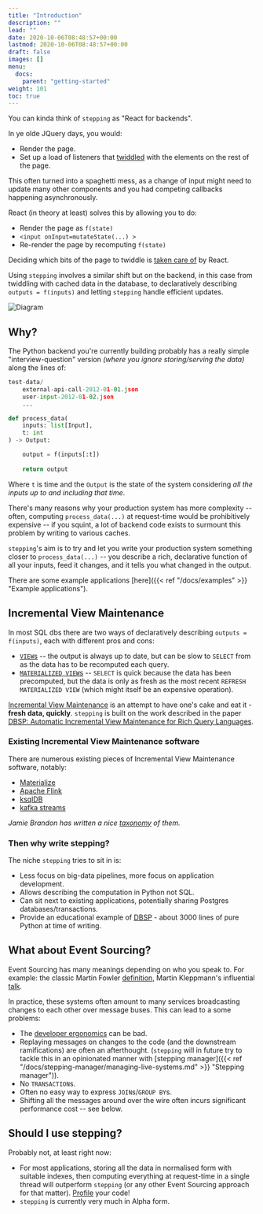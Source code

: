 ```yaml
---
title: "Introduction"
description: ""
lead: ""
date: 2020-10-06T08:48:57+00:00
lastmod: 2020-10-06T08:48:57+00:00
draft: false
images: []
menu:
  docs:
    parent: "getting-started"
weight: 101
toc: true
---
```


You can kinda think of `stepping` as "React for backends". 

In ye olde JQuery days, you would:

- Render the page.
- Set up a load of listeners that [twiddled](https://stackoverflow.com/questions/11189136/fire-oninput-event-with-jquery) with the elements on the rest of the page.

This often turned into a spaghetti mess, as a change of input might need to update many other components and you had competing callbacks happening asynchronously. 

React (in theory at least) solves this by allowing you to do:

- Render the page as `f(state)`
- `<input onInput=mutateState(...) >`
- Re-render the page by recomputing `f(state)`

Deciding which bits of the page to twiddle is [taken care of](https://leontrolski.github.io/33-line-react.html) by React. 

Using `stepping` involves a similar shift but on the backend, in this case from twiddling with cached data in the database, to declaratively describing `outputs = f(inputs)` and letting `stepping` handle efficient updates. 

![Diagram](/images/stepping-frontpage.svg)

## Why?

The Python backend you're currently building probably has a really simple "interview-question" version _(where you ignore storing/serving the data)_ along the lines of:

```python [references:foo]
test-data/
    external-api-call-2012-01-01.json
    user-input-2012-01-02.json
    ...

def process_data(
    inputs: list[Input],
    t: int
) -> Output:

    output = f(inputs[:t])
    
    return output
```

Where `t` is time and the `Output` is the state of the system considering _all the inputs up to and including that time_.

There's many reasons why your production system has more complexity -- often, computing `process_data(...)` at request-time would be prohibitively expensive -- if you squint, a lot of backend code exists to surmount this problem by writing to various caches. 

`stepping`'s aim is to try and let you write your production system something closer to `process_data(...)` -- you describe a rich, declarative function of all your inputs, feed it changes, and it tells you what changed in the output.

There are some example applications [here]({{< ref "/docs/examples" >}} "Example applications").


## Incremental View Maintenance

In most SQL dbs there are two ways of declaratively describing `outputs = f(inputs)`, each with different pros and cons:

- [`VIEW`s](https://www.postgresql.org/docs/current/sql-createview.html) -- the output is always up to date, but can be slow to `SELECT` from as the data has to be recomputed each query.
- [`MATERIALIZED VIEW`s](https://www.postgresql.org/docs/current/rules-materializedviews.html) -- `SELECT` is quick because the data has been precomputed, but the data is only as fresh as the most recent `REFRESH MATERIALIZED VIEW` (which might itself be an expensive operation).

[Incremental View Maintenance](https://scholar.google.com/scholar?hl=en&as_sdt=0%2C5&q=incremental+view+maintenance&btnG=) is an attempt to have one's cake and eat it - **fresh data, quickly**. `stepping` is built on the work described in the paper [DBSP: Automatic Incremental View Maintenance for Rich Query Languages](https://arxiv.org/pdf/2203.16684.pdf).

### Existing Incremental View Maintenance software

There are numerous existing pieces of Incremental View Maintenance software, notably:

- [Materialize](https://materialize.com/)
- [Apache Flink](https://flink.apache.org/)
- [ksqlDB](https://ksqldb.io/)
- [kafka streams](https://kafka.apache.org/documentation/streams/)


_Jamie Brandon has written a nice [taxonomy](https://www.scattered-thoughts.net/writing/an-opinionated-map-of-incremental-and-streaming-systems/) of them._


### Then why write stepping?

The niche `stepping` tries to sit in is:

- Less focus on big-data pipelines, more focus on application development.
- Allows describing the computation in Python not SQL.
- Can sit next to existing applications, potentially sharing Postgres databases/transactions.
- Provide an educational example of [DBSP](https://arxiv.org/pdf/2203.16684.pdf) - about 3000 lines of pure Python at time of writing.

## What about Event Sourcing?

Event Sourcing has many meanings depending on who you speak to. For example: the classic Martin Fowler [definition](https://martinfowler.com/eaaDev/EventSourcing.html), Martin Kleppmann's influential [talk](https://www.confluent.io/en-gb/blog/turning-the-database-inside-out-with-apache-samza/).

In practice, these systems often amount to many services broadcasting changes to each other over message buses. This can lead to a some problems:

- The [developer ergonomics](https://leontrolski.github.io/cmd-click-manifesto.html) can be bad.
- Replaying messages on changes to the code (and the downstream ramifications) are often an afterthought. (`stepping` will in future try to tackle this in an opinionated manner with [stepping manager]({{< ref "/docs/stepping-manager/managing-live-systems.md" >}} "Stepping manager")).
- No `TRANSACTION`s.
- Often no easy way to express `JOIN`s/`GROUP BY`s.
- Shifting all the messages around over the wire often incurs significant performance cost -- see below.

## Should I use stepping?

Probably not, at least right now:

- For most applications, storing all the data in normalised form with suitable indexes, then computing everything at request-time in a single thread will outperform `stepping` (or any other Event Sourcing approach for that matter). [Profile](https://jiffyclub.github.io/snakeviz/) your code!
- `stepping` is currently very much in Alpha form.
